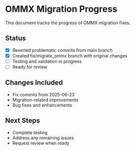 # OMMX Migration Progress

This document tracks the progress of OMMX migration fixes.

## Status
- [x] Reverted problematic commits from main branch
- [x] Created fix/migrate_ommx branch with original changes
- [ ] Testing and validation in progress
- [ ] Ready for review

## Changes Included
- Fix commits from 2025-06-23
- Migration-related improvements
- Bug fixes and enhancements

## Next Steps
- Complete testing
- Address any remaining issues
- Request review when ready
